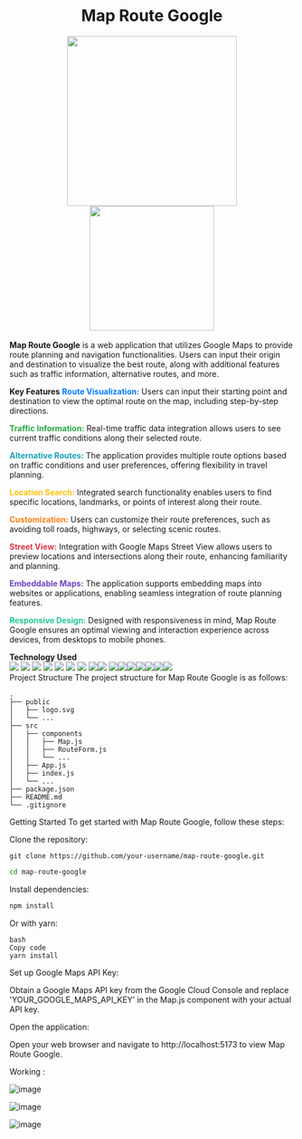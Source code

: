 <div align="center">
  <h1>Map Route Google</h1>
  <img src="https://img.shields.io/badge/Google Maps-%234285F4.svg?style=for-the-badge&logo=google-maps&logoColor=white" width="300">
  <img src="https://img.shields.io/badge/github-%23121011.svg?style=for-the-badge&logo=github&color=black" width="220">
</div>
<br>
<span><b>Map Route Google</b> is a web application that utilizes Google Maps to provide route planning and navigation functionalities. Users can input their origin and destination to visualize the best route, along with additional features such as traffic information, alternative routes, and more.</span>

<b>Key Features</b>
<span style="color: #007bff;"><b>Route Visualization:</b></span> Users can input their starting point and destination to view the optimal route on the map, including step-by-step directions.

<span style="color: #28a745;"><b>Traffic Information:</b></span> Real-time traffic data integration allows users to see current traffic conditions along their selected route.

<span style="color: #17a2b8;"><b>Alternative Routes:</b></span> The application provides multiple route options based on traffic conditions and user preferences, offering flexibility in travel planning.

<span style="color: #ffc107;"><b>Location Search:</b></span> Integrated search functionality enables users to find specific locations, landmarks, or points of interest along their route.

<span style="color: #fd7e14;"><b>Customization:</b></span> Users can customize their route preferences, such as avoiding toll roads, highways, or selecting scenic routes.

<span style="color: #dc3545;"><b>Street View:</b></span> Integration with Google Maps Street View allows users to preview locations and intersections along their route, enhancing familiarity and planning.

<span style="color: #6f42c1;"><b>Embeddable Maps:</b></span> The application supports embedding maps into websites or applications, enabling seamless integration of route planning features.

<span style="color: #20c997;"><b>Responsive Design:</b></span> Designed with responsiveness in mind, Map Route Google ensures an optimal viewing and interaction experience across devices, from desktops to mobile phones.

<b>Technology Used</b></br>
<img src="https://img.shields.io/badge/React-61DAFB?style=for-the-badge&logo=react&logoColor=white"> <img src="https://img.shields.io/badge/Google Maps API-%234285F4.svg?style=for-the-badge&logo=google-maps&logoColor=white"> <img src="https://img.shields.io/badge/JavaScript-F7DF1E?style=for-the-badge&logo=javascript&logoColor=black">
<img src="https://img.shields.io/badge/GitHub-%23121011.svg?style=for-the-badge&logo=github&color=black"> <img src="https://img.shields.io/badge/Vite-%23007ACC.svg?style=for-the-badge&logo=vite&logoColor=white"> <img src="https://img.shields.io/badge/CSS-1572B6?style=for-the-badge&logo=css3&logoColor=white"> <img src="https://img.shields.io/badge/API-005571?style=for-the-badge">
<img src="https://img.shields.io/badge/Node.js-43853D?style=for-the-badge&logo=node.js&logoColor=white"><img src="https://img.shields.io/badge/tailwindcss-%2338B2AC.svg?style=for-the-badge&logo=tailwind-css&logoColor=white"> <img src="https://img.shields.io/badge/Vercel-000000?style=for-the-badge&logo=vercel&logoColor=white"><img src="https://img.shields.io/badge/NeoVim-%2357A143.svg?&style=for-the-badge&logo=neovim&logoColor=white"><img src="https://img.shields.io/badge/eslint-3A33D1?style=for-the-badge&logo=eslint&logoColor=white"><img src="https://img.shields.io/badge/GIT-E44C30?style=for-the-badge&logo=git&logoColor=white"><img src="https://img.shields.io/badge/tmux-1BB91F?style=for-the-badge&logo=tmux&logoColor=white"><img src="https://img.shields.io/badge/Linux-FCC624?style=for-the-badge&logo=linux&logoColor=black"><img src="https://img.shields.io/badge/markdown-%23000000.svg?style=for-the-badge&logo=markdown&logoColor=white "></br>
Project Structure
The project structure for Map Route Google is as follows:

```
.
├── public
│   ├── logo.svg
│   └── ...
├── src
│   ├── components
│   │   ├── Map.js
│   │   ├── RouteForm.js
│   │   └── ...
│   ├── App.js
│   ├── index.js
│   └── ...
├── package.json
├── README.md
└── .gitignore
```

Getting Started
To get started with Map Route Google, follow these steps:

Clone the repository:

```
git clone https://github.com/your-username/map-route-google.git
```

```bash
cd map-route-google
```

Install dependencies:

```bash
npm install
```

Or with yarn:

```
bash
Copy code
yarn install
```

Set up Google Maps API Key:

Obtain a Google Maps API key from the Google Cloud Console and replace 'YOUR_GOOGLE_MAPS_API_KEY' in the Map.js component with your actual API key.

Open the application:

Open your web browser and navigate to http://localhost:5173 to view Map Route Google.

Working :

![image](https://github.com/Aksshay88/Graviti-Intern-Assignment/assets/119944779/5bd7643f-6450-4e28-8863-194fb41b5872)

![image](https://github.com/Aksshay88/Graviti-Intern-Assignment/assets/119944779/1225bb9c-c861-46ee-b070-8d18ffddacfb)

![image](https://github.com/Aksshay88/Graviti-Intern-Assignment/assets/119944779/6234d469-eddd-4361-9aa4-3a47ae8d6e8e)
